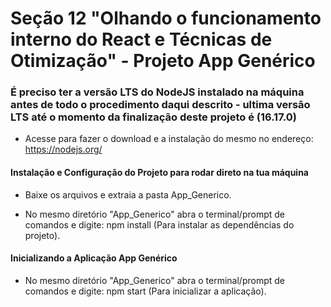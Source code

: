 # Seção 12 "Olhando o funcionamento interno do React e Técnicas de Otimização" - Projeto App Genérico

### É preciso ter a versão LTS do NodeJS instalado na máquina antes de todo o procedimento daqui descrito - ultima versão LTS até o momento da finalização deste projeto é (16.17.0)

- Acesse para fazer o download e a instalação do mesmo no endereço: https://nodejs.org/

#### Instalação e Configuração do Projeto para rodar direto na tua máquina

- Baixe os arquivos e extraia a pasta App_Generico.

- No mesmo diretório "App_Generico" abra o terminal/prompt de comandos e digite: npm install (Para instalar as dependências do projeto).

#### Inicializando a Aplicação App Genérico

- No mesmo diretório "App_Generico" abra o terminal/prompt de comandos e digite: npm start (Para inicializar a aplicação).
